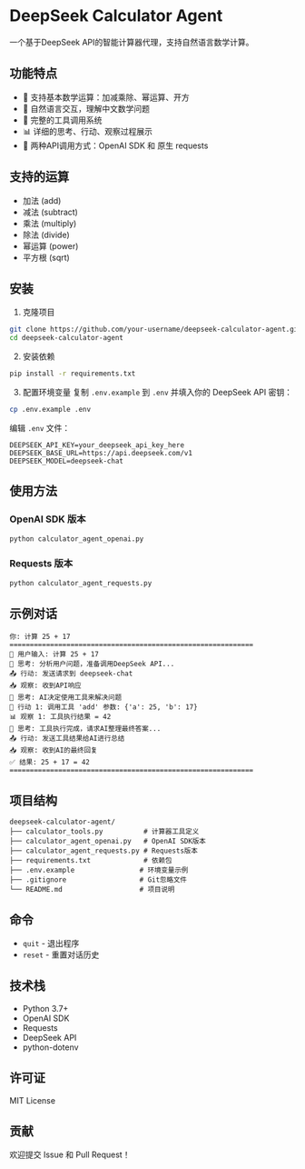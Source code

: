# DeepSeek Calculator Agent

一个基于DeepSeek API的智能计算器代理，支持自然语言数学计算。

## 功能特点

- 🧮 支持基本数学运算：加减乘除、幂运算、开方
- 🤖 自然语言交互，理解中文数学问题
- 🔧 完整的工具调用系统
- 📊 详细的思考、行动、观察过程展示
- 🔄 两种API调用方式：OpenAI SDK 和 原生 requests

## 支持的运算

- 加法 (add)
- 减法 (subtract) 
- 乘法 (multiply)
- 除法 (divide)
- 幂运算 (power)
- 平方根 (sqrt)

## 安装

1. 克隆项目
```bash
git clone https://github.com/your-username/deepseek-calculator-agent.git
cd deepseek-calculator-agent
```

2. 安装依赖
```bash
pip install -r requirements.txt
```

3. 配置环境变量
复制 `.env.example` 到 `.env` 并填入你的 DeepSeek API 密钥：
```bash
cp .env.example .env
```

编辑 `.env` 文件：
```
DEEPSEEK_API_KEY=your_deepseek_api_key_here
DEEPSEEK_BASE_URL=https://api.deepseek.com/v1
DEEPSEEK_MODEL=deepseek-chat
```

## 使用方法

### OpenAI SDK 版本
```bash
python calculator_agent_openai.py
```

### Requests 版本
```bash
python calculator_agent_requests.py
```

## 示例对话

```
你: 计算 25 + 17
============================================================
🧠 用户输入: 计算 25 + 17
💭 思考: 分析用户问题，准备调用DeepSeek API...
📤 行动: 发送请求到 deepseek-chat
📥 观察: 收到API响应
💭 思考: AI决定使用工具来解决问题
🔧 行动 1: 调用工具 'add' 参数: {'a': 25, 'b': 17}
📊 观察 1: 工具执行结果 = 42
💭 思考: 工具执行完成，请求AI整理最终答案...
📤 行动: 发送工具结果给AI进行总结
📥 观察: 收到AI的最终回复
✅ 结果: 25 + 17 = 42
============================================================
```

## 项目结构

```
deepseek-calculator-agent/
├── calculator_tools.py          # 计算器工具定义
├── calculator_agent_openai.py   # OpenAI SDK版本
├── calculator_agent_requests.py # Requests版本
├── requirements.txt             # 依赖包
├── .env.example                # 环境变量示例
├── .gitignore                  # Git忽略文件
└── README.md                   # 项目说明
```

## 命令

- `quit` - 退出程序
- `reset` - 重置对话历史

## 技术栈

- Python 3.7+
- OpenAI SDK
- Requests
- DeepSeek API
- python-dotenv

## 许可证

MIT License

## 贡献

欢迎提交 Issue 和 Pull Request！